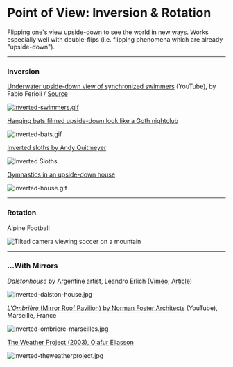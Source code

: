 # Point of View: Inversion & Rotation

Flipping one's view upside-down to see the world in new ways. Works especially well with double-flips (i.e. flipping phenomena which are already "upside-down"). 

---

### Inversion

[Underwater upside-down view of synchronized swimmers](https://www.youtube.com/watch?v=NhEvyXfGZfY) (YouTube), by Fabio Ferioli / [Source](https://x.com/Rainmaker1973/status/1821496576377762118)

[![inverted-swimmers.gif](images/upside-down/inverted-swimmers.gif)](https://www.youtube.com/watch?v=NhEvyXfGZfY)

[Hanging bats filmed upside-down look like a Goth nightclub](https://www.youtube.com/watch?v=bS6KWNB5NEo)

![inverted-bats.gif](images/upside-down/inverted-bats.gif)

[Inverted sloths by Andy Quitmeyer](https://x.com/HikingHack/status/1524772008973770754)

![Inverted Sloths](images/upside-down/inverted-sloths.gif)

[Gymnastics in an upside-down house](https://www.youtube.com/shorts/l9g74jz_dEI)

![inverted-house.gif](images/upside-down/inverted-house.gif)

---

### Rotation

Alpine Football

![Tilted camera viewing soccer on a mountain](images/upside-down/pov_tilt_alpine_football.gif)

---

### ...With Mirrors

*Dalstonhouse* by Argentine artist, Leandro Erlich ([Vimeo](https://vimeo.com/236042664); [Article](https://www.dezeen.com/2013/06/26/dalston-house-by-leandro-erlich/))

![inverted-dalston-house.jpg](images/upside-down/inverted-dalston-house.jpg)


[*L'Ombrière* (Mirror Roof Pavilion) by Norman Foster Architects](https://www.youtube.com/watch?v=iaj_9NqpYMY) (YouTube), Marseille, France

![inverted-ombriere-marseilles.jpg](images/upside-down/inverted-ombriere-marseilles.jpg)

[The Weather Project (2003), Olafur Eliasson](https://www.youtube.com/watch?v=IsT9vEpfNq4)

![inverted-theweatherproject.jpg](images/upside-down/inverted-theweatherproject.jpg)



